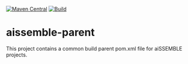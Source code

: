[![Maven Central](https://img.shields.io/maven-central/v/com.boozallen.aissemble/aissemble-parent.svg)](https://search.maven.org/#search%7Cgav%7C1%7Cg%3A%22com.boozallen.aissemble%22%20AND%20a%3A%22booz-allen-maven-licenses%22)
[![Build](https://github.com/boozallen/aissemble-parent/actions/workflows/build.yaml/badge.svg)](https://github.com/boozallen/aissemble-parent/actions/workflows/build.yaml)

# aissemble-parent

This project contains a common build parent pom.xml file for aiSSEMBLE projects.